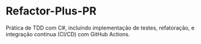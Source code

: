 # Refactor-Plus-PR
Prática de TDD com C#, incluindo implementação de testes, refatoração, e integração contínua (CI/CD) com GitHub Actions.
